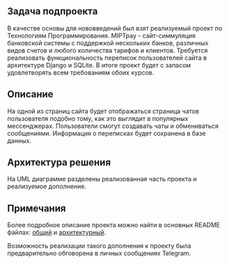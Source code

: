 ## Задача подпроекта

В качестве основы для нововведений был взят реализуемый проект по Технологиям Программирования. MIPTpay - сайт-симмуляция банковской системы с поддержкой нескольких банков, различных видов счетов и любого количества тарифов и клиентов. Требуется реализовать функциональность переписок пользователей сайта в архитектуре Django и SQLite. В итоге проект будет с запасом удовлетворять всем требованиям обоих курсов.

## Описание

На одной из страниц сайта будет отображаться страница чатов пользователя подобно тому, как это выглядит в популярных мессенджерах. Пользователи смогут создавать чаты и обмениваться сообщениями. Информация о переписках будет сохранена в базе данных.

## Архитектура решения

На UML диаграмме разделены реализованная часть проекта и реализуемое дополнение.

## Примечания

Более подробное описание проекта можно найти в основных README файлах: [общий](../../README.md) и [архитектурный](../README.md).

Возможность реализации такого дополнения к проекту была предварительно обговорена в личных сообщениях Telegram.
